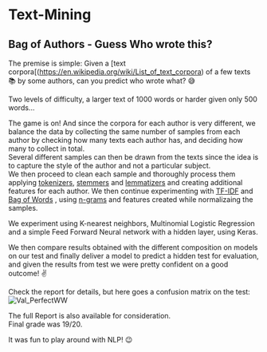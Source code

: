 # Text-Mining
## Bag of Authors - Guess Who wrote this?

The premise is simple: Given a [text corpora[(https://en.wikipedia.org/wiki/List_of_text_corpora) of a few texts :books: by some authors, can you predict who wrote what? :sweat_smile:

Two levels of difficulty, a larger text of 1000 words or harder given only 500 words...

The game is on! And since the corpora for each author is very different, we balance the data by collecting the same number of samples from each author by checking how many texts each author has, and deciding how many to collect in total.  
Several different samples can then be drawn from the texts since the idea is to capture the style of the author and not a particular subject.  
We then proceed to clean each sample and thoroughly process them applying [tokenizers](https://en.wikipedia.org/wiki/Lexical_analysis#Tokenization), [stemmers](https://en.wikipedia.org/wiki/Stemming) and [lemmatizers](https://en.wikipedia.org/wiki/Lemmatisation) and creating additional features for each author.
We then continue experimenting with [TF-IDF](https://en.wikipedia.org/wiki/Tf%E2%80%93idf) and [Bag of Words](https://en.wikipedia.org/wiki/Bag-of-words_model) , using [n-grams](https://en.wikipedia.org/wiki/N-gram) and features created while normalizaing the samples.  

We experiment using K-nearest neighbors, Multinomial Logistic Regression and a simple Feed Forward Neural network with a hidden layer, using Keras.  

We then compare results obtained with the different composition on models on our test and finally deliver a model to predict a hidden test for evaluation, and given the results from test we were pretty confident on a good outcome! :v: 

Check the report for details, but here goes a confusion matrix on the test:
![Val_PerfectWW](https://user-images.githubusercontent.com/49924571/102026894-8de74780-3d98-11eb-9213-f96ffed2d04d.png)

The full Report is also available for consideration.  
Final grade was 19/20.

It was fun to play around with NLP! :wink:

